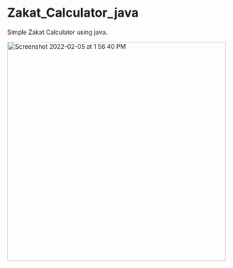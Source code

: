 # Zakat_Calculator_java
Simple Zakat Calculator using java.

<img width="504" alt="Screenshot 2022-02-05 at 1 56 40 PM" src="https://user-images.githubusercontent.com/66321598/152633724-06d4899f-eee4-4c44-b1e0-6589f25c52bf.png">
